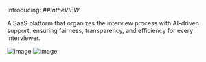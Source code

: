 Introducing: ##*intheVIEW*

A SaaS platform that organizes the interview process with AI-driven support, ensuring fairness, transparency, and efficiency for every interviewer.

![image](https://github.com/user-attachments/assets/8465ea72-3d34-414d-9fb2-150aaa91e6fc)
![image](https://github.com/user-attachments/assets/1c3d8bd8-b83e-4c3e-9357-8ec3db8a8541)
